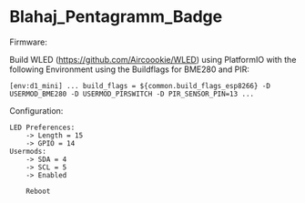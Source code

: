 # Blahaj_Pentagramm_Badge

Firmware:

Build WLED (https://github.com/Aircoookie/WLED) using PlatformIO with the following Environment using the Buildflags for BME280 and PIR:

`[env:d1_mini]
...
build_flags = ${common.build_flags_esp8266} -D USERMOD_BME280 -D USERMOD_PIRSWITCH -D PIR_SENSOR_PIN=13
...
`

Configuration:
```
LED Preferences: 
    -> Length = 15
    -> GPIO = 14
Usermods:
    -> SDA = 4
    -> SCL = 5
    -> Enabled

    Reboot
```